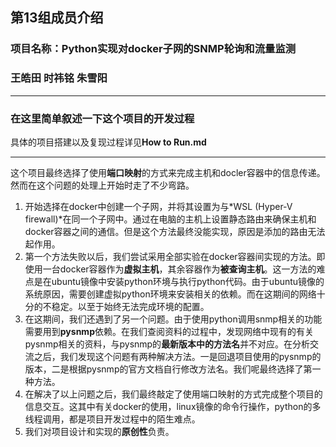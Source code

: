 
## 第13组成员介绍
### 项目名称：Python实现对docker子网的SNMP轮询和流量监测
### 王皓田 时祎铭 朱雪阳

---

### 在这里简单叙述一下这个项目的开发过程
具体的项目搭建以及复现过程详见**How to Run.md**

***

这个项目最终选择了使用**端口映射**的方式来完成主机和docler容器中的信息传递。然而在这个问题的处理上开始时走了不少弯路。
1. 开始选择在docker中创建一个子网，并将其设置为与*WSL (Hyper-V firewall)*在同一个子网中。通过在电脑的主机上设置静态路由来确保主机和docker容器之间的通信。但是这个方法最终没能实现，原因是添加的路由无法起作用。
2. 第一个方法失败以后，我们尝试采用全部实验在docker容器间实现的方法。即使用一台docker容器作为**虚拟主机**，其余容器作为**被查询主机**。这一方法的难点是在ubuntu镜像中安装python环境与执行python代码。由于ubuntu镜像的系统原因，需要创建虚拟python环境来安装相关的依赖。而在这期间的网络十分的不稳定。以至于始终无法完成环境的配置。
3. 在这期间，我们还遇到了另一个问题。由于使用python调用snmp相关的功能需要用到**pysnmp**依赖。在我们查阅资料的过程中，发现网络中现有的有关pysnmp相关的资料，与pysnmp的**最新版本中的方法名**并不对应。在分析交流之后，我们发现这个问题有两种解决方法。一是回退项目使用的pysnmp的版本，二是根据pysnmp的官方文档自行修改方法名。我们呢最终选择了第一种方法。
4. 在解决了以上问题之后，我们最终敲定了使用端口映射的方式完成整个项目的信息交互。这其中有关docker的使用，linux镜像的命令行操作，python的多线程调用，都是项目开发过程中的陌生难点。
5. 我们对项目设计和实现的**原创性**负责。